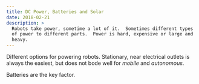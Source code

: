 ```yaml
---
title: DC Power, Batteries and Solar
date: 2018-02-21
description: >
  Robots take power, sometime a lot of it.  Sometimes different types
  of power to different parts.  Power is hard, expensive or large and
  heavy. 
---
```


Different options for powering robots.  Stationary, near electrical outlets
is always the easiest, but does not bode well for _mobile_ and _autonomous_.

Batteries are the key factor.
